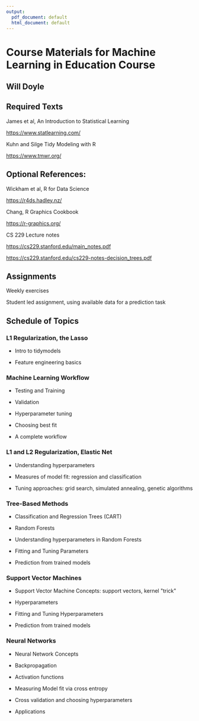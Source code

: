 ```yaml
---
output:
  pdf_document: default
  html_document: default
---
```

# Course Materials for Machine Learning in Education Course

## Will Doyle


## Required Texts

James et al, An Introduction to Statistical Learning

https://www.statlearning.com/

Kuhn and Silge Tidy Modeling with R

https://www.tmwr.org/


## Optional References:

Wickham et al, R for Data Science

https://r4ds.hadley.nz/

Chang, R Graphics Cookbook

https://r-graphics.org/

CS 229 Lecture notes

https://cs229.stanford.edu/main_notes.pdf

https://cs229.stanford.edu/cs229-notes-decision_trees.pdf

## Assignments

Weekly exercises

Student led assignment, using available data for a prediction task

## Schedule of Topics

### L1 Regularization, the Lasso 

- Intro to tidymodels

- Feature engineering basics

### Machine Learning Workflow

- Testing and Training

- Validation

- Hyperparameter tuning

- Choosing best fit

- A complete workflow

### L1 and L2 Regularization, Elastic Net

- Understanding hyperparameters

- Measures of model fit: regression and classification

- Tuning approaches: grid search, simulated annealing, genetic algorithms 

### Tree-Based Methods

- Classification and Regression Trees (CART)

- Random Forests

- Understanding hyperparameters in Random Forests

- Fitting and Tuning Parameters

- Prediction from trained models

### Support Vector Machines

- Support Vector Machine Concepts: support vectors, kernel "trick"

- Hyperparameters

- Fitting and Tuning Hyperparameters

- Prediction from trained models

### Neural Networks

- Neural Network Concepts

- Backpropagation

- Activation functions

- Measuring Model fit via cross entropy

- Cross validation and choosing hyperparameters

- Applications








